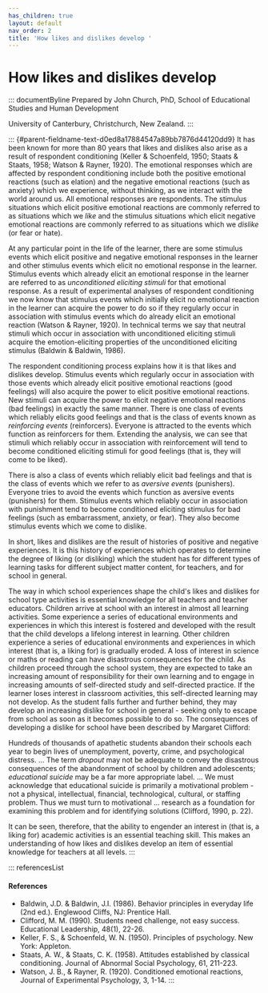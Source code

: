 ```yaml
---
has_children: true
layout: default
nav_order: 2
title: 'How likes and dislikes develop '
---
```

# How likes and dislikes develop 


::: documentByline
Prepared by John Church, PhD, School of Educational Studies and Human
Development

University of Canterbury, Christchurch, New Zealand.
:::

::: {#parent-fieldname-text-d0ed8a17884547a89bb7876d44120dd9}
It has been known for more than 80 years that likes and dislikes also
arise as a result of respondent conditioning (Keller & Schoenfeld, 1950;
Staats & Staats, 1958; Watson & Rayner, 1920). The emotional responses
which are affected by respondent conditioning include both the positive
emotional reactions (such as elation) and the negative emotional
reactions (such as anxiety) which we experience, without thinking, as we
interact with the world around us. All emotional responses are
respondents. The stimulus situations which elicit positive emotional
reactions are commonly referred to as situations which we *like* and the
stimulus situations which elicit negative emotional reactions are
commonly referred to as situations which we *dislike* (or fear or hate).

At any particular point in the life of the learner, there are some
stimulus events which elicit positive and negative emotional responses
in the learner and other stimulus events which elicit no emotional
response in the learner. Stimulus events which already elicit an
emotional response in the learner are referred to as *unconditioned
eliciting stimuli* for that emotional response. As a result of
experimental analyses of respondent conditioning we now know that
stimulus events which initially elicit no emotional reaction in the
learner can acquire the power to do so if they regularly occur in
association with stimulus events which do already elicit an emotional
reaction (Watson & Rayner, 1920). In technical terms we say that neutral
stimuli which occur in association with unconditioned eliciting stimuli
acquire the emotion-eliciting properties of the unconditioned eliciting
stimulus (Baldwin & Baldwin, 1986).

The respondent conditioning process explains how it is that likes and
dislikes develop. Stimulus events which regularly occur in association
with those events which already elicit positive emotional reactions
(good feelings) will also acquire the power to elicit positive emotional
reactions. New stimuli can acquire the power to elicit negative
emotional reactions (bad feelings) in exactly the same manner. There is
one class of events which reliably elicits good feelings and that is the
class of events known as *reinforcing events* (reinforcers). Everyone is
attracted to the events which function as reinforcers for them.
Extending the analysis, we can see that stimuli which reliably occur in
association with reinforcement will tend to become conditioned eliciting
stimuli for good feelings (that is, they will come to be liked).

There is also a class of events which reliably elicit bad feelings and
that is the class of events which we refer to as *aversive events*
(punishers). Everyone tries to avoid the events which function as
aversive events (punishers) for them. Stimulus events which reliably
occur in association with punishment tend to become conditioned
eliciting stimulus for bad feelings (such as embarrassment, anxiety, or
fear). They also become stimulus events which we come to dislike.

In short, likes and dislikes are the result of histories of positive and
negative experiences. It is this history of experiences which operates
to determine the degree of liking (or disliking) which the student has
for different types of learning tasks for different subject matter
content, for teachers, and for school in general.

The way in which school experiences shape the child's likes and dislikes
for school type activities is essential knowledge for all teachers and
teacher educators. Children arrive at school with an interest in almost
all learning activities. Some experience a series of educational
environments and experiences in which this interest is fostered and
developed with the result that the child develops a lifelong interest in
learning. Other children experience a series of educational environments
and experiences in which interest (that is, a liking for) is gradually
eroded. A loss of interest in science or maths or reading can have
disastrous consequences for the child. As children proceed through the
school system, they are expected to take an increasing amount of
responsibility for their own learning and to engage in increasing
amounts of self-directed study and self-directed practice. If the
learner loses interest in classroom activities, this self-directed
learning may not develop. As the student falls further and further
behind, they may develop an increasing dislike for school in general -
seeking only to escape from school as soon as it becomes possible to do
so. The consequences of developing a dislike for school have been
described by Margaret Clifford:

Hundreds of thousands of apathetic students abandon their schools each
year to begin lives of unemployment, poverty, crime, and psychological
distress. \... The term *dropout* may not be adequate to convey the
disastrous consequences of the abandonment of school by children and
adolescents; *educational suicide* may be a far more appropriate label.
\... We must acknowledge that educational suicide is primarily a
motivational problem - not a physical, intellectual, financial,
technological, cultural, or staffing problem. Thus we must turn to
motivational \... research as a foundation for examining this problem
and for identifying solutions (Clifford, 1990, p. 22).

It can be seen, therefore, that the ability to engender an interest in
(that is, a liking for) academic activities is an essential teaching
skill. This makes an understanding of how likes and dislikes develop an
item of essential knowledge for teachers at all levels.
:::

::: referencesList
#### References

-   Baldwin, J.D. & Baldwin, J.I. (1986). Behavior principles in
    everyday life (2nd ed.). Englewood Cliffs, NJ: Prentice Hall.
-   Clifford, M. M. (1990). Students need challenge, not easy success.
    Educational Leadership, 48(1), 22-26.
-   Keller, F. S., & Schoenfeld, W. N. (1950). Principles of psychology.
    New York: Appleton.
-   Staats, A. W., & Staats, C. K. (1958). Attitudes established by
    classical conditioning. Journal of Abnormal Social Psychology, 61,
    211-223.
-   Watson, J. B., & Rayner, R. (1920). Conditioned emotional reactions,
    Journal of Experimental Psychology, 3, 1-14.
:::

